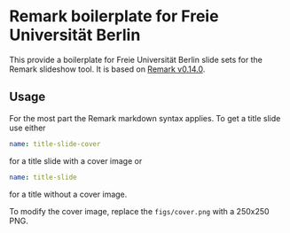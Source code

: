 # Remark boilerplate for Freie Universität Berlin

This provide a boilerplate for Freie Universität Berlin slide sets for the
Remark slideshow tool. It is based on [Remark v0.14.0].

## Usage
For the most part the Remark markdown syntax applies. To get a title slide use
either

```yaml
name: title-slide-cover
```

for a title slide with a cover image or

```yaml
name: title-slide
```

for a title without a cover image.

To modify the cover image, replace the `figs/cover.png` with a 250x250 PNG.

[Remark v0.14.0]: https://github.com/gnab/remark/releases/tag/v0.14.0
